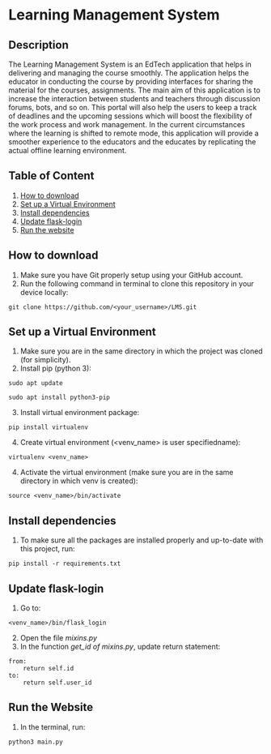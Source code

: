 # Learning Management System


## Description
The Learning Management System is an EdTech application that helps in delivering and managing the course smoothly. The application helps the educator in conducting the course by providing interfaces for sharing the material for the courses, assignments. The main aim of this application is to increase the interaction between students and teachers through discussion forums, bots, and so on. This portal will also help the users to keep a track of deadlines and the upcoming sessions which will boost the flexibility of the work process and work management. In the current circumstances where the learning is shifted to remote mode, this application will provide a smoother experience to the educators and the educates by replicating the actual offline learning environment.


## Table of Content
1. [ How to download ](#run)
2. [ Set up  a Virtual Environment ](#venv)
3. [ Install dependencies ](#usage)
4. [ Update flask-login ](#update)
5. [ Run the website ](#start)

<a name="run"></a>
## How to download
1. Make sure you have Git properly setup using your GitHub account.
2. Run the following command in terminal to clone this repository in your device locally:
```
git clone https://github.com/<your_username>/LMS.git
```

<a name="venv"></a>
## Set up  a Virtual Environment
1. Make sure you are in the same directory in which the project was cloned (for simplicity).
2. Install pip (python 3):
```
sudo apt update
```
```
sudo apt install python3-pip
```
3. Install virtual environment package:
```
pip install virtualenv
```
4. Create virtual environment (<venv_name> is user specifiedname):
```
virtualenv <venv_name>
```
4. Activate the virtual environment (make sure you are in the same directory in which venv is created):
```
source <venv_name>/bin/activate
```

<a name="Install dependencies"></a>
## Install dependencies
1. To make sure all the packages are installed properly and up-to-date with this project, run:
```
pip install -r requirements.txt
```

<a name="update"></a>
## Update flask-login
1. Go to:
```
<venv_name>/bin/flask_login
```
2. Open the file _mixins.py_
3. In the function *_get_id_ of _mixins.py_*, update return statement:
```
from:
    return self.id
to:
    return self.user_id
```


<a name="start"></a>
## Run the Website
1. In the terminal, run:
```
python3 main.py
```
